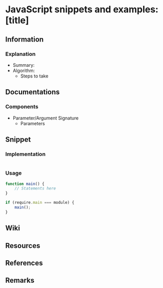 # JavaScript snippets and examples: [title]

## Information
### Explanation
- Summary:
- Algorithm:
    + Steps to take

## Documentations
### Components
- Parameter/Argument Signature
    + Parameters

## Snippet
### Implementation
```javascript

```

### Usage
```javascript
function main() {
    // Statements here
}

if (require.main === module) {
    main();
}
```

## Wiki

## Resources

## References

## Remarks
